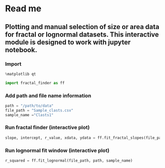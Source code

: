 # Read me

## Plotting and manual selection of size or area data for fractal or lognormal datasets. This interactive module is designed to work with jupyter notebook.

### Import
```python
%matplotlib qt

import fractal_finder as ff
```

### Add path and file name information
```python
path = "/path/to/data"
file_path = "Sample_clasts.csv"
sample_name ="Clasts1"
```

### Run fractal finder (interactive plot)
```python
slope, intercept, r_value, xdata, ydata = ff.fit_fractal_slopes(file_path, path, sample_name)
```

### Run lognormal fit window (interactive plot)
```python
r_squared = ff.fit_lognormal(file_path, path, sample_name)
```

